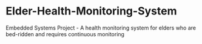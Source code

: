 # Elder-Health-Monitoring-System
Embedded Systems Project - A health monitoring system for elders who are bed-ridden and requires continuous monitoring
